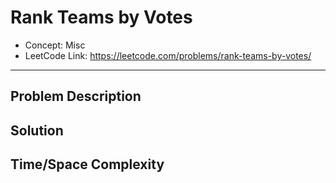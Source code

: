 # Rank Teams by Votes

- Concept: Misc
- LeetCode Link: https://leetcode.com/problems/rank-teams-by-votes/

---

## Problem Description

## Solution

## Time/Space Complexity

